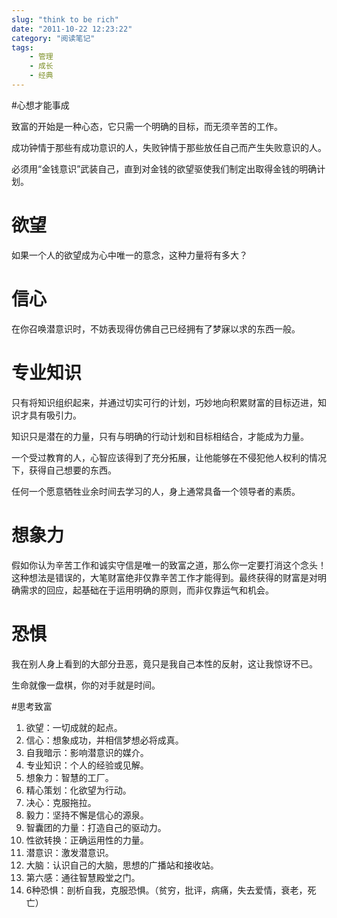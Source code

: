 ```yaml
---
slug: "think to be rich"
date: "2011-10-22 12:23:22"
category: "阅读笔记"
tags:
    - 管理
    - 成长
    - 经典
---
```

#心想才能事成

致富的开始是一种心态，它只需一个明确的目标，而无须辛苦的工作。

成功钟情于那些有成功意识的人，失败钟情于那些放任自己而产生失败意识的人。

必须用“金钱意识”武装自己，直到对金钱的欲望驱使我们制定出取得金钱的明确计划。

# 欲望

如果一个人的欲望成为心中唯一的意念，这种力量将有多大？

# 信心

在你召唤潜意识时，不妨表现得仿佛自己已经拥有了梦寐以求的东西一般。

# 专业知识

只有将知识组织起来，并通过切实可行的计划，巧妙地向积累财富的目标迈进，知识才具有吸引力。

知识只是潜在的力量，只有与明确的行动计划和目标相结合，才能成为力量。

一个受过教育的人，心智应该得到了充分拓展，让他能够在不侵犯他人权利的情况下，获得自己想要的东西。

任何一个愿意牺牲业余时间去学习的人，身上通常具备一个领导者的素质。

# 想象力

假如你认为辛苦工作和诚实守信是唯一的致富之道，那么你一定要打消这个念头！这种想法是错误的，大笔财富绝非仅靠辛苦工作才能得到。最终获得的财富是对明确需求的回应，起基础在于运用明确的原则，而非仅靠运气和机会。

# 恐惧

我在别人身上看到的大部分丑恶，竟只是我自己本性的反射，这让我惊讶不已。

生命就像一盘棋，你的对手就是时间。

#思考致富

1. 欲望：一切成就的起点。
2. 信心：想象成功，并相信梦想必将成真。
3. 自我暗示：影响潜意识的媒介。
4. 专业知识：个人的经验或见解。
5. 想象力：智慧的工厂。
6. 精心策划：化欲望为行动。
7. 决心：克服拖拉。
8. 毅力：坚持不懈是信心的源泉。
9. 智囊团的力量：打造自己的驱动力。
10. 性欲转换：正确运用性的力量。
11. 潜意识：激发潜意识。
12. 大脑：认识自己的大脑，思想的广播站和接收站。
13. 第六感：通往智慧殿堂之门。
14. 6种恐惧：剖析自我，克服恐惧。（贫穷，批评，病痛，失去爱情，衰老，死亡）

